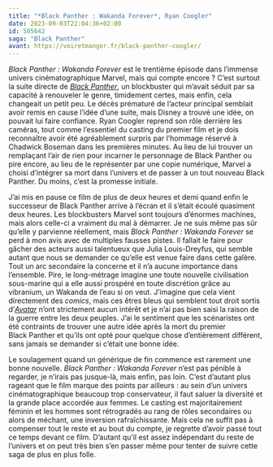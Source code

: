 ```yaml
---
title: "*Black Panther : Wakanda Forever*, Ryan Coogler"
date: 2023-09-03T22:04:36+02:00
id: 505642 
saga: "Black Panther"
avant: https://voiretmanger.fr/black-panther-coogler/
---
```


*Black Panther : Wakanda Forever* est le trentième épisode dans l’immense univers cinématographique Marvel, mais qui compte encore ? C’est surtout la suite directe de [*Black Panther*](https://voiretmanger.fr/black-panther-coogler/), un blockbuster qui m’avait séduit par sa capacité à renouveler le genre, timidement certes, mais enfin, cela changeait un petit peu. Le décès prématuré de l’acteur principal semblait avoir remis en cause l’idée d’une suite, mais Disney a trouvé une idée, on pouvait lui faire confiance. Ryan Coogler reprend son rôle derrière les caméras, tout comme l’essentiel du casting du premier film et je dois reconnaître avoir été agréablement surpris par l’hommage réservé à Chadwick Boseman dans les premières minutes. Au lieu de lui trouver un remplaçant l’air de rien pour incarner le personnage de Black Panther ou pire encore, au lieu de le représenter par une copie numérique, Marvel a choisi d’intégrer sa mort dans l’univers et de passer à un tout nouveau Black Panther. Du moins, c’est la promesse initiale.

J’ai mis en pause ce film de plus de deux heures et demi quand enfin le successeur de Black Panther arrive à l’écran et il s’était écoulé quasiment deux heures. Les blockbusters Marvel sont toujours d’énormes machines, mais alors celle-ci a vraiment du mal à démarrer. Je ne suis même pas sûr qu’elle y parvienne réellement, mais *Black Panther : Wakanda Forever* se perd à mon avis avec de multiples fausses pistes. Il fallait le faire pour gâcher des acteurs aussi talentueux que Julia Louis-Dreyfus, qui semble autant que nous se demander ce qu’elle est venue faire dans cette galère. Tout un arc secondaire la concerne et il n’a aucune importance dans l’ensemble. Pire, le long-métrage imagine une toute nouvelle civilisation sous-marine qui a elle aussi prospéré en toute discrétion grâce au vibranium, un Wakanda de l’eau si on veut. J’imagine que cela vient directement des *comics*, mais ces êtres bleus qui semblent tout droit sortis d’[*Avatar*](https://nicolasfurno.fr/film/avatar-cameron/) n’ont strictement aucun intérêt et je n’ai pas bien saisi la raison de la guerre entre les deux peuples. J’ai le sentiment que les scénaristes ont été contraints de trouver une autre idée après la mort du premier Black Panther et qu’ils ont opté pour quelque chose d’entièrement différent, sans jamais se demander si c’était une bonne idée. 

Le soulagement quand un générique de fin commence est rarement une bonne nouvelle. *Black Panther : Wakanda Forever* n’est pas pénible à regarder, je n’irais pas jusque-là, mais enfin, pas loin. C’est d’autant plus rageant que le film marque des points par ailleurs : au sein d’un univers cinématographique beaucoup trop conservateur, il faut saluer la diversité et la grande place accordée aux femmes. Le casting est majoritairement féminin et les hommes sont rétrogradés au rang de rôles secondaires ou alors de méchant, une inversion rafraîchissante. Mais cela ne suffit pas à compenser tout le reste et au bout du compte, je regrette d’avoir passé tout ce temps devant ce film. D’autant qu’il est assez indépendant du reste de l’univers et on peut très bien s’en passer même pour tenter de suivre cette saga de plus en plus folle. 